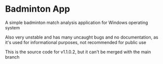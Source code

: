 # Badminton App

A simple badminton match analysis application for Windows operating system

Also very unstable and has many uncaught bugs and no documentation, as it's used for informational purposes, not recommended for public use 

This is the source code for v1.1.0.2, but it can't be merged with the main branch
